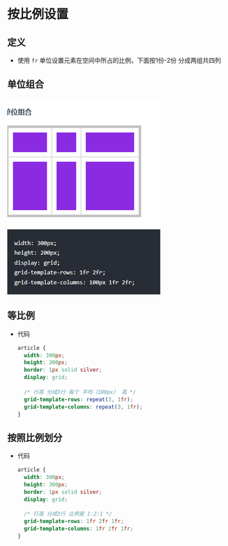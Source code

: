 # 按比例设置

## 定义

+ 使用 `fr` 单位设置元素在空间中所占的比例，下面按1份-2份 分成两组共四列

## 单位组合

![单位组合](./../images/单位组合.jpg)

## 等比例

+ 代码

  ```css
  article {
    width: 300px;
    height: 300px;
    border: 1px solid silver;
    display: grid;

    /* 行高 分成3行 每个 平均（100px） 高 */
    grid-template-rows: repeat(3, 1fr);
    grid-template-columns: repeat(3, 1fr);
  }
  ```

## 按照比例划分

+ 代码

  ```css
  article {
    width: 300px;
    height: 300px;
    border: 1px solid silver;
    display: grid;

    /* 行高 分成3行 比例是 1:2:1 */
    grid-template-rows: 1fr 2fr 1fr;
    grid-template-columns: 1fr 2fr 1fr;
  }
  ```
